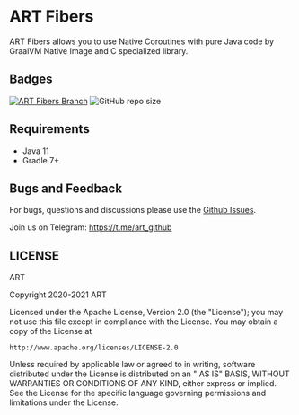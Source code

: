 # ART Fibers

ART Fibers allows you to use Native Coroutines with pure Java code by GraalVM Native Image and C specialized library.

## Badges

[![ART Fibers Branch](https://github.com/art-community/art-fibers/actions/workflows/push-branch.yml/badge.svg)](https://github.com/art-community/art-fibers/actions/workflows/push-branch.yml)
![GitHub repo size](https://img.shields.io/github/repo-size/art-community/art-fibers)

## Requirements

- Java 11
- Gradle 7+

## Bugs and Feedback

For bugs, questions and discussions please use the [Github Issues](https://github.com/art-community/art-fibers/issues).

Join us on Telegram: https://t.me/art_github

## LICENSE

ART

Copyright 2020-2021 ART

Licensed under the Apache License, Version 2.0 (the "License"); you may not use this file except in compliance with the
License. You may obtain a copy of the License at

    http://www.apache.org/licenses/LICENSE-2.0

Unless required by applicable law or agreed to in writing, software distributed under the License is distributed on an "
AS IS" BASIS, WITHOUT WARRANTIES OR CONDITIONS OF ANY KIND, either express or implied. See the License for the specific
language governing permissions and limitations under the License.
